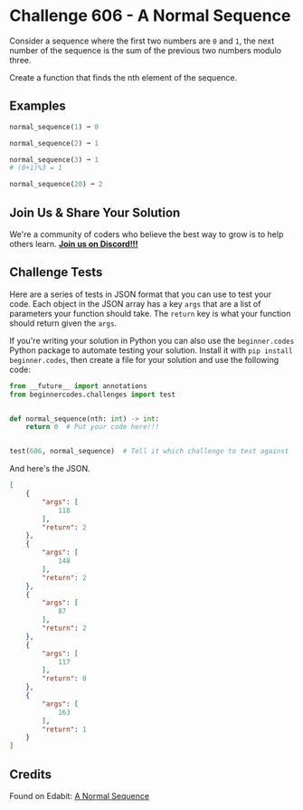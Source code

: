 # Challenge 606 - A Normal Sequence

Consider a sequence where the first two numbers are `0` and `1`, the next number of the sequence is the sum of the previous two numbers modulo three.

Create a function that finds the nth element of the sequence.

## Examples
```python
normal_sequence(1) ➞ 0

normal_sequence(2) ➞ 1

normal_sequence(3) ➞ 1
# (0+1)%3 = 1

normal_sequence(20) ➞ 2
```
## Join Us & Share Your Solution

We're a community of coders who believe the best way to grow is to help others learn. **[Join us on Discord!!!](https://discord.gg/sfHykntuGy)**

## Challenge Tests

Here are a series of tests in JSON format that you can use to test your code. Each object in the JSON array has a key `args` that are a list of parameters your function should take. The `return` key is what your function should return given the `args`. 

If you're writing your solution in Python you can also use the `beginner.codes` Python package to automate testing your solution. Install it with `pip install beginner.codes`, then create a file for your solution and use the following code:
```python
from __future__ import annotations
from beginnercodes.challenges import test


def normal_sequence(nth: int) -> int:
    return 0  # Put your code here!!!


test(606, normal_sequence)  # Tell it which challenge to test against
```
And here's the JSON.
```json
[
    {
        "args": [
            118
        ],
        "return": 2
    },
    {
        "args": [
            148
        ],
        "return": 2
    },
    {
        "args": [
            87
        ],
        "return": 2
    },
    {
        "args": [
            117
        ],
        "return": 0
    },
    {
        "args": [
            163
        ],
        "return": 1
    }
]
```
## Credits

Found on Edabit: [A Normal Sequence](https://edabit.com/challenge/9ED9zbHHhaPaBz2xi)
